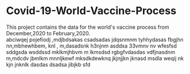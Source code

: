 # Covid-19-World-Vaccine-Process
This project contains  the data for the world's vaccine process from December,2020 to February,2020.  
abciwqej
pojefiodj
,mdjbdsakas
csadsadas
jdqsnmnm
tyhhydasas
fbgjhn
nn,mbhewhbem, knl
, m,dasadsnk
h3njnm asddsa
33vmnv nv
wfesfsd
sddgsda
wsddssd
mklkmjhbvm
m  lkmsdsd
rgbgfvdasdas
vdfjnasdnm
m,mdcdv
jbmlkm
mnnljkewf
mksdkdewknq
jkjnjjkn
jknasd
msdla
weqij
nk kjn
jnknlk
dasdas
dsadsa
jibjkb
sfd

